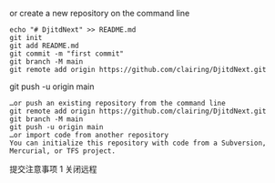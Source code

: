 or create a new repository on the command line

```
echo "# DjitdNext" >> README.md
git init
git add README.md
git commit -m "first commit"
git branch -M main
git remote add origin https://github.com/clairing/DjitdNext.git
```

git push -u origin main

```
…or push an existing repository from the command line
git remote add origin https://github.com/clairing/DjitdNext.git
git branch -M main
git push -u origin main
…or import code from another repository
You can initialize this repository with code from a Subversion, Mercurial, or TFS project.
```

提交注意事项 1 关闭远程
